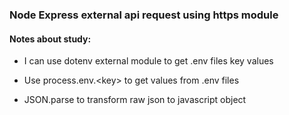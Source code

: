 ### Node Express external api request using https module

#### Notes about study:
- I can use dotenv external module to get .env files key values

- Use process.env.\<key> to get values from .env files

- JSON.parse to transform raw json to javascript object
